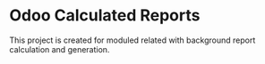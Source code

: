 
Odoo Calculated Reports
=======================


This project is created for moduled related with background report calculation
and generation.
